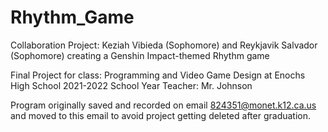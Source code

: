 # Rhythm_Game
Collaboration Project: Keziah Vibieda (Sophomore) and Reykjavik Salvador (Sophomore) creating a Genshin Impact-themed Rhythm game

Final Project for class: Programming and Video Game Design at Enochs High School
2021-2022 School Year
Teacher: Mr. Johnson

Program originally saved and recorded on email 824351@monet.k12.ca.us and moved to this email to avoid project getting deleted after graduation.
